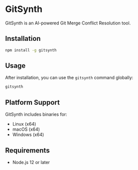 # GitSynth

GitSynth is an AI-powered Git Merge Conflict Resolution tool.

## Installation

```bash
npm install -g gitsynth
```

## Usage

After installation, you can use the `gitsynth` command globally:

```bash
gitsynth
```

## Platform Support

GitSynth includes binaries for:
- Linux (x64)
- macOS (x64)
- Windows (x64)

## Requirements

- Node.js 12 or later
